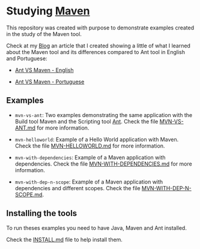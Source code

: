 # Studying [Maven](https://maven.apache.org)

This repository was created with purpose to demonstrate examples created in the
study of the Maven tool.

Check at my [Blog](http://coderade.in) an article that I created showing a
little of what I learned about the Maven tool and its differences
compared to Ant tool in English and Portuguese:

* [Ant VS Maven - English](http://coderade.in/ant-vs-maven)

* [Ant VS Maven - Portuguese](http://br.coderade.in/ant-vs-maven)

## Examples
* `mvn-vs-ant`: Two examples demonstrating the same application with the Build tool
Maven and the Scripting tool [Ant](http://ant.apache.org/).
Check the file [MVN-VS-ANT.md](mvn-vs-ant/README.md) for more information.

* `mvn-helloworld`: Example of a Hello World application with Maven.
Check the file [MVN-HELLOWORLD.md](mvn-helloworld/README.md) for more information.

* `mvn-with-dependencies`: Example of a Maven application with dependencies.
Check the file [MVN-WITH-DEPENDENCIES.md](mvn-with-dependencies/README.md)
for more information.

* `mvn-with-dep-n-scope`: Example of a Maven application with dependencies and different scopes.
Check the file [MVN-WITH-DEP-N-SCOPE.md](mvn-with-dep-n-scope/README.md).


## Installing the tools

To run theses examples you need to have Java, Maven and Ant installed.

Check the [INSTALL.md](INSTALL.md) file to help install them.
